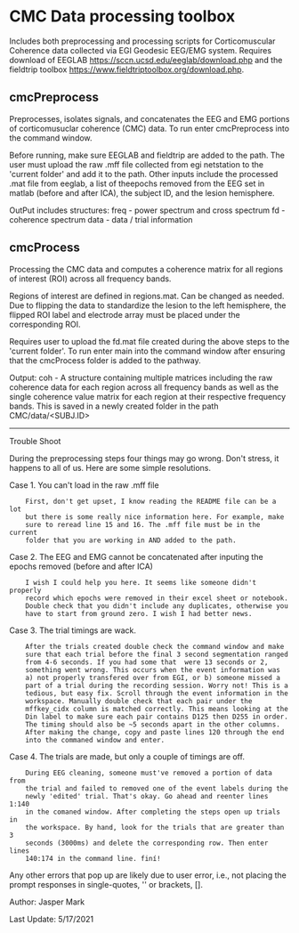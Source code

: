 CMC Data processing toolbox
===========================

Includes both preprocessing and processing scripts for Corticomuscular 
Coherence data collected via EGI Geodesic EEG/EMG system. Requires download 
of EEGLAB <https://sccn.ucsd.edu/eeglab/download.php> and the fieldtrip 
toolbox <https://www.fieldtriptoolbox.org/download.php>.

cmcPreprocess
-------------
Preprocesses, isolates signals, and concatenates the EEG and EMG portions 
of corticomusuclar coherence (CMC) data. To run enter cmcPreprocess into 
the command window.

Before running, make sure EEGLAB and fieldtrip are added to the path.
The user must upload the raw .mff file collected from egi netstation to the 
'current folder' and add it to the path. Other inputs include the processed 
.mat file from eeglab, a list of theepochs removed from the EEG set in 
matlab (before and after ICA), the subject ID, and the lesion hemisphere.

OutPut includes structures:
freq - power spectrum and cross spectrum
fd - coherence spectrum
data - data / trial information

cmcProcess
----------
Processing the CMC data and computes a coherence matrix for all regions of
interest (ROI) across all frequency bands. 

Regions of interest are defined in regions.mat. Can be changed as needed. 
Due to flipping the data to standardize the lesion to the left hemisphere, 
the flipped ROI label and electrode array must be placed under the 
corresponding ROI.

Requires user to upload the fd.mat file created during the above steps to
the 'current folder'. To run enter main into the command window after 
ensuring that the cmcProcess folder is added to the pathway.

Output:
coh -  A structure containing multiple matrices including the raw coherence 
       data for each region across all frequency bands as well as the
       single coherence value matrix for each region at their respective
       frequency bands. This is saved in a newly created folder in the path
       CMC/data/<SUBJ.ID> 

--------------------------------------------------------------------------

Trouble Shoot

During the preprocessing steps four things may go wrong. Don't stress, it 
happens to all of us. Here are some simple resolutions.

Case 1. You can't load in the raw .mff file

        First, don't get upset, I know reading the README file can be a lot
        but there is some really nice information here. For example, make 
        sure to reread line 15 and 16. The .mff file must be in the current
        folder that you are working in AND added to the path.

Case 2. The EEG and EMG cannot be concatenated after inputing the epochs 
        removed (before and after ICA)

        I wish I could help you here. It seems like someone didn't properly
        record which epochs were removed in their excel sheet or notebook.
        Double check that you didn't include any duplicates, otherwise you
        have to start from ground zero. I wish I had better news.

Case 3. The trial timings are wack. 

        After the trials created double check the command window and make 
        sure that each trial before the final 3 second segmentation ranged 
        from 4-6 seconds. If you had some that  were 13 seconds or 2, 
        something went wrong. This occurs when the event information was 
        a) not properly transfered over from EGI, or b) someone missed a 
        part of a trial during the recording session. Worry not! This is a 
        tedious, but easy fix. Scroll through the event information in the 
        workspace. Manually double check that each pair under the 
        mffkey_cidx column is matched correctly. This means looking at the 
        Din label to make sure each pair contains D125 then D255 in order.
        The timing should also be ~5 seconds apart in the other columns.
        After making the change, copy and paste lines 120 through the end 
        into the commaned window and enter.

Case 4. The trials are made, but only a couple of timings are off.

        During EEG cleaning, someone must've removed a portion of data from
        the trial and failed to removed one of the event labels during the
        newly 'edited' trial. That's okay. Go ahead and reenter lines 1:140
        in the comaned window. After completing the steps open up trials in
        the workspace. By hand, look for the trials that are greater than 3
        seconds (3000ms) and delete the corresponding row. Then enter lines 
        140:174 in the command line. finí!

Any other errors that pop up are likely due to user error, i.e., not 
placing the prompt responses in single-quotes, '' or brackets, [].  
        

Author: Jasper Mark

Last Update: 5/17/2021
        
